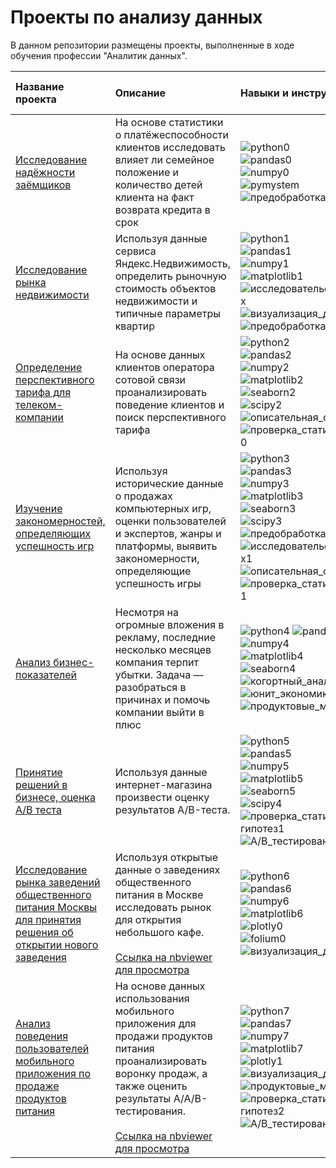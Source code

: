 # Проекты по анализу данных

В данном репозитории размещены проекты, выполненные в ходе обучения профессии "Аналитик данных".

| Название проекта | Описание | <br>Навыки и инструменты &nbsp;&nbsp;&nbsp;&nbsp;&nbsp;&nbsp;&nbsp;&nbsp;&nbsp;&nbsp;&nbsp;&nbsp;&nbsp;&nbsp;&nbsp;&nbsp;&nbsp;&nbsp;&nbsp;&nbsp;&nbsp;&nbsp;&nbsp;&nbsp;&nbsp;&nbsp;&nbsp;&nbsp;&nbsp;&nbsp;&nbsp;&nbsp;&nbsp;&nbsp;&nbsp;&nbsp;&nbsp;|
|:-----------------|:---------|:---------------------|
| [Исследование надёжности заёмщиков](https://github.com/lJHl/data-analysis/tree/master/bank_scoring_project) | На основе статистики о платёжеспособности клиентов исследовать влияет ли семейное положение и количество детей клиента на факт возврата кредита в срок | ![python0](https://img.shields.io/pypi/pyversions/pandas)<br>![pandas0](https://img.shields.io/pypi/v/pandas?label=pandas)<br>![numpy0](https://img.shields.io/pypi/v/numpy?label=NumPy)<br>![pymystem](https://img.shields.io/pypi/v/pymystem3?label=pymystem3)<br>![предобработка_данных0](https://img.shields.io/badge/-%20%D0%BF%D1%80%D0%B5%D0%B4%D0%BE%D0%B1%D1%80%D0%B0%D0%B1%D0%BE%D1%82%D0%BA%D0%B0%20%D0%B4%D0%B0%D0%BD%D0%BD%D1%8B%D1%85-brightgreen) |
| [Исследование рынка недвижимости ](https://github.com/lJHl/data-analysis/tree/master/real_estate_project) | Используя данные сервиса Яндекс.Недвижимость, определить рыночную стоимость объектов недвижимости и типичные параметры квартир | ![python1](https://img.shields.io/pypi/pyversions/pandas)<br>![pandas1](https://img.shields.io/pypi/v/pandas?label=pandas)<br>![numpy1](https://img.shields.io/pypi/v/numpy?label=NumPy)<br>![matplotlib1](https://img.shields.io/pypi/v/matplotlib?label=matplotlib)<br>![исследовательский_анализ_данных](https://img.shields.io/badge/-%20%D0%B8%D1%81%D1%81%D0%BB%D0%B5%D0%B4%D0%BE%D0%B2%D0%B0%D1%82%D0%B5%D0%BB%D1%8C%D1%81%D0%BA%D0%B8%D0%B9%20%D0%B0%D0%BD%D0%B0%D0%BB%D0%B8%D0%B7%20%D0%B4%D0%B0%D0%BD%D0%BD%D1%8B%D1%85-green)<br>![визуализация_данных0](https://img.shields.io/badge/-%20%D0%B2%D0%B8%D0%B7%D1%83%D0%B0%D0%BB%D0%B8%D0%B7%D0%B0%D1%86%D0%B8%D1%8F%20%D0%B4%D0%B0%D0%BD%D0%BD%D1%8B%D1%85-yellow)<br>![предобработка_данных1](https://img.shields.io/badge/-%20%D0%BF%D1%80%D0%B5%D0%B4%D0%BE%D0%B1%D1%80%D0%B0%D0%B1%D0%BE%D1%82%D0%BA%D0%B0%20%D0%B4%D0%B0%D0%BD%D0%BD%D1%8B%D1%85-brightgreen) |
| [Определение перспективного тарифа для телеком-компании](https://github.com/lJHl/data-analysis/tree/master/games_project) | На основе данных клиентов оператора сотовой связи проанализировать поведение клиентов и поиск перспективного тарифа | ![python2](https://img.shields.io/pypi/pyversions/pandas)<br>![pandas2](https://img.shields.io/pypi/v/pandas?label=pandas)<br>![numpy2](https://img.shields.io/pypi/v/numpy?label=NumPy)<br>![matplotlib2](https://img.shields.io/pypi/v/matplotlib?label=matplotlib)<br>![seaborn2](https://img.shields.io/pypi/v/seaborn?label=seaborn)<br>![scipy2](https://img.shields.io/pypi/v/scipy?label=SciPy)<br>![описательная_статистика0](https://img.shields.io/badge/-%D0%BE%D0%BF%D0%B8%D1%81%D0%B0%D1%82%D0%B5%D0%BB%D1%8C%D0%BD%D0%B0%D1%8F%20%D1%81%D1%82%D0%B0%D1%82%D0%B8%D1%81%D1%82%D0%B8%D0%BA%D0%B0-yellowgreen)<br>![проверка_статистических_гипотез0](https://img.shields.io/badge/-%D0%BF%D1%80%D0%BE%D0%B2%D0%B5%D1%80%D0%BA%D0%B0%20%D1%81%D1%82%D0%B0%D1%82%D0%B8%D1%81%D1%82%D0%B8%D1%87%D0%B5%D1%81%D0%BA%D0%B8%D1%85%20%D0%B3%D0%B8%D0%BF%D0%BE%D1%82%D0%B5%D0%B7-orange) |
| [Изучение закономерностей, определяющих успешность игр](https://github.com/lJHl/data-analysis/tree/master/games_project) | Используя исторические данные о продажах компьютерных игр, оценки пользователей и экспертов, жанры и платформы, выявить закономерности, определяющие успешность игры  | ![python3](https://img.shields.io/pypi/pyversions/pandas)<br>![pandas3](https://img.shields.io/pypi/v/pandas?label=pandas)<br>![numpy3](https://img.shields.io/pypi/v/numpy?label=NumPy)<br>![matplotlib3](https://img.shields.io/pypi/v/matplotlib?label=matplotlib)<br>![seaborn3](https://img.shields.io/pypi/v/seaborn?label=seaborn)<br>![scipy3](https://img.shields.io/pypi/v/scipy?label=SciPy)<br>![предобработка_данных2](https://img.shields.io/badge/-%20%D0%BF%D1%80%D0%B5%D0%B4%D0%BE%D0%B1%D1%80%D0%B0%D0%B1%D0%BE%D1%82%D0%BA%D0%B0%20%D0%B4%D0%B0%D0%BD%D0%BD%D1%8B%D1%85-brightgreen)<br>![исследовательский_анализ_данных1](https://img.shields.io/badge/-%20%D0%B8%D1%81%D1%81%D0%BB%D0%B5%D0%B4%D0%BE%D0%B2%D0%B0%D1%82%D0%B5%D0%BB%D1%8C%D1%81%D0%BA%D0%B8%D0%B9%20%D0%B0%D0%BD%D0%B0%D0%BB%D0%B8%D0%B7%20%D0%B4%D0%B0%D0%BD%D0%BD%D1%8B%D1%85-green)<br>![описательная_статистика1](https://img.shields.io/badge/-%D0%BE%D0%BF%D0%B8%D1%81%D0%B0%D1%82%D0%B5%D0%BB%D1%8C%D0%BD%D0%B0%D1%8F%20%D1%81%D1%82%D0%B0%D1%82%D0%B8%D1%81%D1%82%D0%B8%D0%BA%D0%B0-yellowgreen)<br>![проверка_статистических_гипотез1](https://img.shields.io/badge/-%D0%BF%D1%80%D0%BE%D0%B2%D0%B5%D1%80%D0%BA%D0%B0%20%D1%81%D1%82%D0%B0%D1%82%D0%B8%D1%81%D1%82%D0%B8%D1%87%D0%B5%D1%81%D0%BA%D0%B8%D1%85%20%D0%B3%D0%B8%D0%BF%D0%BE%D1%82%D0%B5%D0%B7-orange) |
| [Анализ бизнес-показателей](https://github.com/lJHl/data-analysis/tree/master/business_analysis_project) | Несмотря на огромные вложения в рекламу, последние несколько месяцев компания терпит убытки. Задача — разобраться в причинах и помочь компании выйти в плюс| ![python4](https://img.shields.io/pypi/pyversions/pandas) ![pandas4](https://img.shields.io/pypi/v/pandas?label=pandas)<br>![numpy4](https://img.shields.io/pypi/v/numpy?label=NumPy)<br>![matplotlib4](https://img.shields.io/pypi/v/matplotlib?label=matplotlib)<br>![seaborn4](https://img.shields.io/pypi/v/seaborn?label=seaborn)<br>![когортный_анализ0](https://img.shields.io/badge/%20-%D0%BA%D0%BE%D0%B3%D0%BE%D1%80%D1%82%D0%BD%D1%8B%D0%B9%20%D0%B0%D0%BD%D0%B0%D0%BB%D0%B8%D0%B7-red)<br>![юнит_экономика0](https://img.shields.io/badge/%20-%D1%8E%D0%BD%D0%B8%D1%82--%D1%8D%D0%BA%D0%BE%D0%BD%D0%BE%D0%BC%D0%B8%D0%BA%D0%B0-blueviolet)<br>![продуктовые_метрики0](https://img.shields.io/badge/%20-%D0%BF%D1%80%D0%BE%D0%B4%D1%83%D0%BA%D1%82%D0%BE%D0%B2%D1%8B%D0%B5%20%D0%BC%D0%B5%D1%82%D1%80%D0%B8%D0%BA%D0%B8-blue)|
| [Принятие решений в бизнесе, оценка А/В теста](https://github.com/lJHl/data-analysis/tree/master/ab_test_project) | Используя данные интернет-магазина произвести оценку результатов A/B-теста. | ![python5](https://img.shields.io/pypi/pyversions/pandas)<br>![pandas5](https://img.shields.io/pypi/v/pandas?label=pandas)<br>![numpy5](https://img.shields.io/pypi/v/numpy?label=NumPy)<br>![matplotlib5](https://img.shields.io/pypi/v/matplotlib?label=matplotlib)<br>![seaborn5](https://img.shields.io/pypi/v/seaborn?label=seaborn)<br>![scipy4](https://img.shields.io/pypi/v/scipy?label=SciPy)<br>![проверка_статистических_ гипотез1](https://img.shields.io/badge/-%D0%BF%D1%80%D0%BE%D0%B2%D0%B5%D1%80%D0%BA%D0%B0%20%D1%81%D1%82%D0%B0%D1%82%D0%B8%D1%81%D1%82%D0%B8%D1%87%D0%B5%D1%81%D0%BA%D0%B8%D1%85%20%D0%B3%D0%B8%D0%BF%D0%BE%D1%82%D0%B5%D0%B7-orange)<br>![A/B_тестирование0](https://img.shields.io/badge/%20-A%2FB%20%D1%82%D0%B5%D1%81%D1%82%D0%B8%D1%80%D0%BE%D0%B2%D0%B0%D0%BD%D0%B8%D0%B5-brightgreen)|
| [Исследование рынка заведений общественного питания Москвы для принятия решения об открытии нового заведения](https://github.com/lJHl/data-analysis/tree/master/public_catering_project) | Используя открытые данные о заведениях общественного питания в Москве исследовать рынок для открытия небольшого кафе. <br><br>[Ссылка на nbviewer для просмотра](https://nbviewer.org/github/lJHl/data-analysis/blob/master/public_catering_project/public_catering_project.ipynb)| ![python6](https://img.shields.io/pypi/pyversions/pandas)<br>![pandas6](https://img.shields.io/pypi/v/pandas?label=pandas)<br>![numpy6](https://img.shields.io/pypi/v/numpy?label=NumPy)<br>![matplotlib6](https://img.shields.io/pypi/v/matplotlib?label=matplotlib)<br>![plotly0](https://img.shields.io/pypi/v/plotly?label=plotly)<br>![folium0](https://img.shields.io/pypi/v/folium?label=folium)<br>![визуализация_данных1](https://img.shields.io/badge/-%20%D0%B2%D0%B8%D0%B7%D1%83%D0%B0%D0%BB%D0%B8%D0%B7%D0%B0%D1%86%D0%B8%D1%8F%20%D0%B4%D0%B0%D0%BD%D0%BD%D1%8B%D1%85-yellow)|
| [Анализ поведения пользователей мобильного приложения по продаже продуктов питания](https://github.com/lJHl/data-analysis/tree/master/food_app_project) | На основе данных использования мобильного приложения для продажи продуктов питания проанализировать воронку продаж, а также оценить результаты A/A/B-тестирования. <br><br>[Ссылка на nbviewer для просмотра](https://nbviewer.org/github/lJHl/data-analysis/blob/e96b89f8664b2bf0c557939f030358c85310572e/food_app_project/food_app_analysis_project.ipynb)| ![python7](https://img.shields.io/pypi/pyversions/pandas)<br>![pandas7](https://img.shields.io/pypi/v/pandas?label=pandas)<br>![numpy7](https://img.shields.io/pypi/v/numpy?label=NumPy)<br>![matplotlib7](https://img.shields.io/pypi/v/matplotlib?label=matplotlib)<br>![plotly1](https://img.shields.io/pypi/v/plotly?label=plotly)<br>![визуализация_данных2](https://img.shields.io/badge/-%20%D0%B2%D0%B8%D0%B7%D1%83%D0%B0%D0%BB%D0%B8%D0%B7%D0%B0%D1%86%D0%B8%D1%8F%20%D0%B4%D0%B0%D0%BD%D0%BD%D1%8B%D1%85-yellow)<br>![продуктовые_метрики1](https://img.shields.io/badge/%20-%D0%BF%D1%80%D0%BE%D0%B4%D1%83%D0%BA%D1%82%D0%BE%D0%B2%D1%8B%D0%B5%20%D0%BC%D0%B5%D1%82%D1%80%D0%B8%D0%BA%D0%B8-blue)![проверка_статистических_ гипотез2](https://img.shields.io/badge/-%D0%BF%D1%80%D0%BE%D0%B2%D0%B5%D1%80%D0%BA%D0%B0%20%D1%81%D1%82%D0%B0%D1%82%D0%B8%D1%81%D1%82%D0%B8%D1%87%D0%B5%D1%81%D0%BA%D0%B8%D1%85%20%D0%B3%D0%B8%D0%BF%D0%BE%D1%82%D0%B5%D0%B7-orange)<br>![A/B_тестирование1](https://img.shields.io/badge/%20-A%2FB%20%D1%82%D0%B5%D1%81%D1%82%D0%B8%D1%80%D0%BE%D0%B2%D0%B0%D0%BD%D0%B8%D0%B5-brightgreen)|
